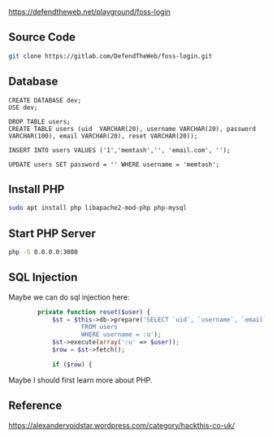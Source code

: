 <https://defendtheweb.net/playground/foss-login>

## Source Code

```bash
git clone https://gitlab.com/DefendTheWeb/foss-login.git
```

## Database

```mysql
CREATE DATABASE dev;
USE dev;
```

```mysql
DROP TABLE users;
CREATE TABLE users (uid  VARCHAR(20), username VARCHAR(20), password VARCHAR(100), email VARCHAR(20), reset VARCHAR(20));
```

```mysql
INSERT INTO users VALUES ('1','memtash','', 'email.com', '');
```

```mysql
UPDATE users SET password = '' WHERE username = 'memtash';
```

## Install PHP

```bash
sudo apt install php libapache2-mod-php php-mysql
```

## Start PHP Server

```bash
php -S 0.0.0.0:3000
```

## SQL Injection

Maybe we can do sql injection here:

```php
        private function reset($user) {
            $st = $this->db->prepare('SELECT `uid`, `username`, `email`
                    FROM users
                    WHERE username = :u');
            $st->execute(array(':u' => $user));
            $row = $st->fetch();

            if ($row) {
```

Maybe I should first learn more about PHP.

## Reference

<https://alexandervoidstar.wordpress.com/category/hackthis-co-uk/>
